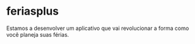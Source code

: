# feriasplus
Estamos a desenvolver um aplicativo que vai revolucionar a forma como você planeja suas férias.
